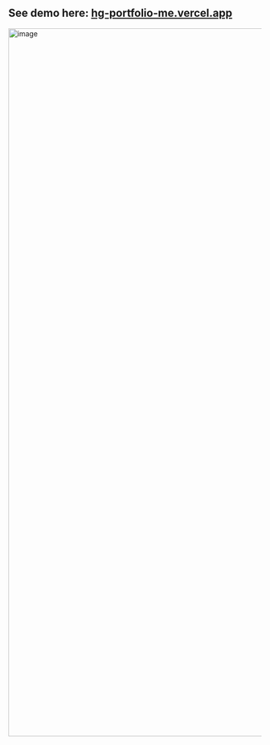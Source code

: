 ## See demo here: [hg-portfolio-me.vercel.app](https://hg-portfolio-me.vercel.app/)

<img width="1408" alt="image" src="https://github.com/user-attachments/assets/910ed26b-dac9-41e7-bb35-49fa7e83f454" />
